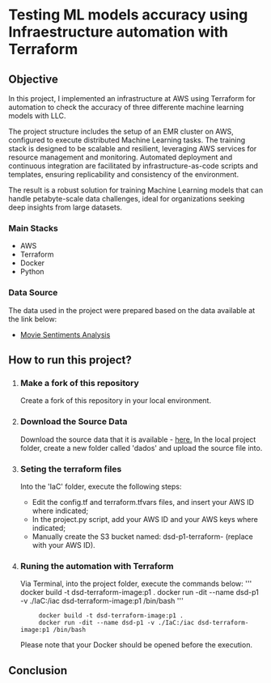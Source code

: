 # Testing ML models accuracy using Infraestructure automation with Terraform

## Objective
In this project, I implemented an infrastructure at AWS using Terraform for automation to check the accuracy of three differente machine learning models with LLC.

The project structure includes the setup of an EMR cluster on AWS, configured to execute distributed Machine Learning tasks. The training stack is designed to be scalable and resilient, leveraging AWS services for resource management and monitoring. Automated deployment and continuous integration are facilitated by infrastructure-as-code scripts and templates, ensuring replicability and consistency of the environment. 

The result is a robust solution for training Machine Learning models that can handle petabyte-scale data challenges, ideal for organizations seeking deep insights from large datasets.

### Main Stacks
- AWS
- Terraform
- Docker
- Python

### Data Source
The data used in the project were prepared based on the data available at the link below:

- <a href=https://ai.stanford.edu/~amaas/data/sentiment>Movie Sentiments Analysis</a>

## How to run this project?

1. ### Make a fork of this repository
    Create a fork of this repository in your local environment.

2. ### Download the Source Data
    Download the source data that it is available - <a href=https://ai.stanford.edu/~amaas/data/sentiment>here.</a> In the local project folder, create a new folder called 'dados' and upload the source file into.

3. ### Seting the terraform files
    Into the 'IaC' folder, execute the following steps:
    - Edit the config.tf and terraform.tfvars files, and insert your AWS ID where indicated;
    - In the project.py script, add your AWS ID and your AWS keys where indicated;
    - Manually create the S3 bucket named: dsd-p1-terraform-<aws-id> (replace <aws-id> with your AWS ID).

4. ### Runing the automation with Terraform
    Via Terminal, into the project folder, execute the commands below:
    '''
        docker build -t dsd-terraform-image:p1 .
        docker run -dit --name dsd-p1 -v ./IaC:/iac dsd-terraform-image:p1 /bin/bash
    '''
   ```
        docker build -t dsd-terraform-image:p1 .
        docker run -dit --name dsd-p1 -v ./IaC:/iac dsd-terraform-image:p1 /bin/bash
   ```
    Please note that your Docker should be opened before the execution.

## Conclusion

